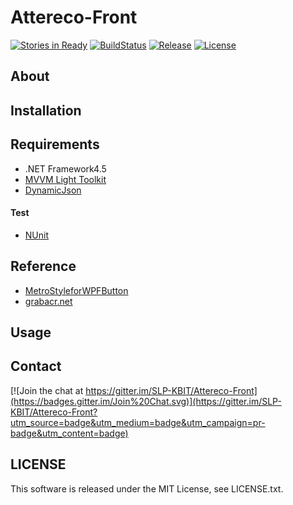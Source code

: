 # Attereco-Front

[![Stories in Ready](https://badge.waffle.io/SLP-KBIT/Attereco-Front.png?label=ready&title=Ready&style=flat-square)](https://waffle.io/SLP-KBIT/Attereco-Front)
[![BuildStatus](https://img.shields.io/appveyor/ci/maxmellon/Attereco-Front/master.svg?style=flat-square)](https://ci.appveyor.com/project/MaxMEllon/attereco-front/branch/master)
[![Release](https://img.shields.io/github/release/SLP-KBIT/Attereco-Front.svg?style=flat-square)](https://github.com/SLP-KBIT/Attereco-Front/releases/latest)
[![License](https://img.shields.io/github/license/SLP-KBIT/Attereco-Front.svg?style=flat-square)](https://github.com/SLP-KBIT/Attereco-Front/blob/master/LICENSE.txt)

## About

## Installation

## Requirements

- .NET Framework4.5
- [MVVM Light Toolkit](http://www.mvvmlight.net/)
- [DynamicJson](http://dynamicjson.codeplex.com/)

#### Test

- [NUnit](http://www.nunit.org/)

## Reference

- [MetroStyleforWPFButton](https://gist.github.com/alimbada/3083937)
- [grabacr.net](http://grabacr.net/archives/507)

## Usage

## Contact

[![Join the chat at https://gitter.im/SLP-KBIT/Attereco-Front](https://badges.gitter.im/Join%20Chat.svg)](https://gitter.im/SLP-KBIT/Attereco-Front?utm_source=badge&utm_medium=badge&utm_campaign=pr-badge&utm_content=badge)

## LICENSE
This software is released under the MIT License, see LICENSE.txt.

